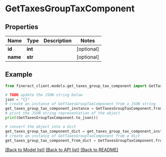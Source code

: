 # GetTaxesGroupTaxComponent


## Properties

Name | Type | Description | Notes
------------ | ------------- | ------------- | -------------
**id** | **int** |  | [optional] 
**name** | **str** |  | [optional] 

## Example

```python
from fineract_client.models.get_taxes_group_tax_component import GetTaxesGroupTaxComponent

# TODO update the JSON string below
json = "{}"
# create an instance of GetTaxesGroupTaxComponent from a JSON string
get_taxes_group_tax_component_instance = GetTaxesGroupTaxComponent.from_json(json)
# print the JSON string representation of the object
print(GetTaxesGroupTaxComponent.to_json())

# convert the object into a dict
get_taxes_group_tax_component_dict = get_taxes_group_tax_component_instance.to_dict()
# create an instance of GetTaxesGroupTaxComponent from a dict
get_taxes_group_tax_component_from_dict = GetTaxesGroupTaxComponent.from_dict(get_taxes_group_tax_component_dict)
```
[[Back to Model list]](../README.md#documentation-for-models) [[Back to API list]](../README.md#documentation-for-api-endpoints) [[Back to README]](../README.md)


